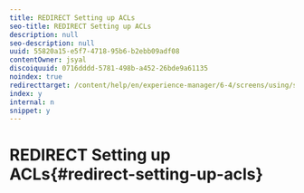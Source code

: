 ```yaml
---
title: REDIRECT Setting up ACLs
seo-title: REDIRECT Setting up ACLs
description: null
seo-description: null
uuid: 55820a15-e5f7-4718-95b6-b2ebb09adf08
contentOwner: jsyal
discoiquuid: 0716dddd-5781-498b-a452-26bde9a61135
noindex: true
redirecttarget: /content/help/en/experience-manager/6-4/screens/using/setting-up-acls
index: y
internal: n
snippet: y
---
```


# REDIRECT Setting up ACLs{#redirect-setting-up-acls}

